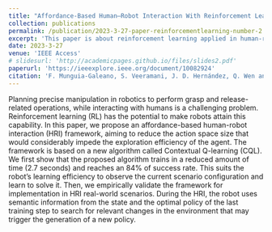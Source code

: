 ```yaml
---
title: "Affordance-Based Human–Robot Interaction With Reinforcement Learning"
collection: publications
permalink: /publication/2023-3-27-paper-reinforcementlearning-number-2
excerpt: 'This paper is about reinforcement learning applied in human-robot interaction scenario with affordance information'
date: 2023-3-27
venue: 'IEEE Access'
# slidesurl: 'http://academicpages.github.io/files/slides2.pdf'
paperurl: 'https://ieeexplore.ieee.org/document/10082924'
citation: 'F. Munguia-Galeano, S. Veeramani, J. D. Hernández, Q. Wen and Z. Ji, "Affordance-Based Human–Robot Interaction With Reinforcement Learning," in IEEE Access, vol. 11, pp. 31282-31292, 2023, doi: 10.1109/ACCESS.2023.3262450.'
---
```


Planning precise manipulation in robotics to perform grasp and release-related operations, while interacting with humans is a challenging problem. Reinforcement learning (RL) has the potential to make robots attain this capability. In this paper, we propose an affordance-based human-robot interaction (HRI) framework, aiming to reduce the action space size that would considerably impede the exploration efficiency of the agent. The framework is based on a new algorithm called Contextual Q-learning (CQL). We first show that the proposed algorithm trains in a reduced amount of time (2.7 seconds) and reaches an 84% of success rate. This suits the robot’s learning efficiency to observe the current scenario configuration and learn to solve it. Then, we empirically validate the framework for implementation in HRI real-world scenarios. During the HRI, the robot uses semantic information from the state and the optimal policy of the last training step to search for relevant changes in the environment that may trigger the generation of a new policy.
